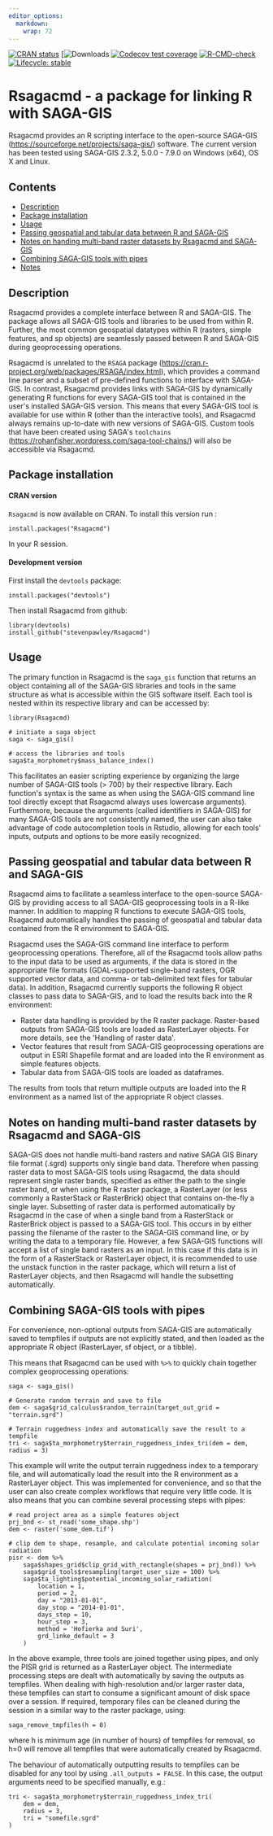 ```yaml
---
editor_options: 
  markdown: 
    wrap: 72
---
```


<!-- badges: start -->

[![CRAN
status](https://www.r-pkg.org/badges/version/Rsagacmd)](https://cran.r-project.org/package=Rsagacmd)
[![Downloads](https://cranlogs.r-pkg.org/badges/grand-total/Rsagacmd)
[![Codecov test
coverage](https://codecov.io/gh/stevenpawley/Rsagacmd/branch/master/graph/badge.svg)](https://codecov.io/gh/stevenpawley/Rsagacmd?branch=master)
[![R-CMD-check](https://github.com/stevenpawley/Rsagacmd/workflows/R-CMD-check/badge.svg)](https://github.com/stevenpawley/Rsagacmd/actions)
[![Lifecycle:
stable](https://img.shields.io/badge/lifecycle-stable-brightgreen.svg)](https://lifecycle.r-lib.org/articles/stages.html#stable)

<!-- badges: end -->

# Rsagacmd - a package for linking R with SAGA-GIS

Rsagacmd provides an R scripting interface to the open-source SAGA-GIS
(<https://sourceforge.net/projects/saga-gis/>) software. The current
version has been tested using SAGA-GIS 2.3.2, 5.0.0 - 7.9.0 on Windows
(x64), OS X and Linux.

## Contents

-   [Description](#description)
-   [Package installation](#package-installation)
-   [Usage](#usage)
-   [Passing geospatial and tabular data between R and
    SAGA-GIS](#passing-geospatial-and-tabular-data-between-r-and-saga-gis)
-   [Notes on handing multi-band raster datasets by Rsagacmd and
    SAGA-GIS](#notes-on-handing-multi-band-raster-datasets-by-rsagacmd-and-saga-gis)
-   [Combining SAGA-GIS tools with
    pipes](#combining-saga-gis-tools-with-pipes)
-   [Notes](#notes)

## Description

Rsagacmd provides a complete interface between R and SAGA-GIS. The
package allows all SAGA-GIS tools and libraries to be used from within
R. Further, the most common geospatial datatypes within R (rasters,
simple features, and sp objects) are seamlessly passed between R and
SAGA-GIS during geoprocessing operations.

Rsagacmd is unrelated to the `RSAGA` package
(<https://cran.r-project.org/web/packages/RSAGA/index.html>), which
provides a command line parser and a subset of pre-defined functions to
interface with SAGA-GIS. In contrast, Rsagacmd provides links with
SAGA-GIS by dynamically generating R functions for every SAGA-GIS tool
that is contained in the user's installed SAGA-GIS version. This means
that every SAGA-GIS tool is available for use within R (other than the
interactive tools), and Rsagacmd always remains up-to-date with new
versions of SAGA-GIS. Custom tools that have been created using SAGA's
`toolchains` (<https://rohanfisher.wordpress.com/saga-tool-chains/>)
will also be accessible via Rsagacmd.

## Package installation

#### CRAN version

`Rsagacmd` is now available on CRAN. To install this version run :

    install.packages("Rsagacmd")

In your R session.

#### Development version

First install the `devtools` package:

    install.packages("devtools")

Then install Rsagacmd from github:

    library(devtools)
    install_github("stevenpawley/Rsagacmd")

## Usage

The primary function in Rsagacmd is the `saga_gis` function that returns
an object containing all of the SAGA-GIS libraries and tools in the same
structure as what is accessible within the GIS software itself. Each
tool is nested within its respective library and can be accessed by:

    library(Rsagacmd)

    # initiate a saga object
    saga <- saga_gis()

    # access the libraries and tools
    saga$ta_morphometry$mass_balance_index()

This facilitates an easier scripting experience by organizing the large
number of SAGA-GIS tools (\> 700) by their respective library. Each
function's syntax is the same as when using the SAGA-GIS command line
tool directly except that Rsagacmd always uses lowercase arguments).
Furthermore, because the arguments (called identifiers in SAGA-GIS) for
many SAGA-GIS tools are not consistently named, the user can also take
advantage of code autocompletion tools in Rstudio, allowing for each
tools' inputs, outputs and options to be more easily recognized.

## Passing geospatial and tabular data between R and SAGA-GIS

Rsagacmd aims to facilitate a seamless interface to the open-source
SAGA-GIS by providing access to all SAGA-GIS geoprocessing tools in a
R-like manner. In addition to mapping R functions to execute SAGA-GIS
tools, Rsagacmd automatically handles the passing of geospatial and
tabular data contained from the R environment to SAGA-GIS.

Rsagacmd uses the SAGA-GIS command line interface to perform
geoprocessing operations. Therefore, all of the Rsagacmd tools allow
paths to the input data to be used as arguments, if the data is stored
in the appropriate file formats (GDAL-supported single-band rasters, OGR
supported vector data, and comma- or tab-delimited text files for
tabular data). In addition, Rsagacmd currently supports the following R
object classes to pass data to SAGA-GIS, and to load the results back
into the R environment:

-   Raster data handling is provided by the R raster package.
    Raster-based outputs from SAGA-GIS tools are loaded as RasterLayer
    objects. For more details, see the 'Handling of raster data'.
-   Vector features that result from SAGA-GIS geoprocessing operations
    are output in ESRI Shapefile format and are loaded into the R
    environment as simple features objects.
-   Tabular data from SAGA-GIS tools are loaded as dataframes.

The results from tools that return multiple outputs are loaded into the
R environment as a named list of the appropriate R object classes.

## Notes on handing multi-band raster datasets by Rsagacmd and SAGA-GIS

SAGA-GIS does not handle multi-band rasters and native SAGA GIS Binary
file format (.sgrd) supports only single band data. Therefore when
passing raster data to most SAGA-GIS tools using Rsagacmd, the data
should represent single raster bands, specified as either the path to
the single raster band, or when using the R raster package, a
RasterLayer (or less commonly a RasterStack or RasterBrick) object that
contains on-the-fly a single layer. Subsetting of raster data is
performed automatically by Rsagacmd in the case of when a single band
from a RasterStack or RasterBrick object is passed to a SAGA-GIS tool.
This occurs in by either passing the filename of the raster to the
SAGA-GIS command line, or by writing the data to a temporary file.
However, a few SAGA-GIS functions will accept a list of single band
rasters as an input. In this case if this data is in the form of a
RasterStack or RasterLayer object, it is recommended to use the unstack
function in the raster package, which will return a list of RasterLayer
objects, and then Rsagacmd will handle the subsetting automatically.

## Combining SAGA-GIS tools with pipes

For convenience, non-optional outputs from SAGA-GIS are automatically
saved to tempfiles if outputs are not explicitly stated, and then loaded
as the appropriate R object (RasterLayer, sf object, or a tibble).

This means that Rsagacmd can be used with `%>%` to quickly chain
together complex geoprocessing operations:

    saga <- saga_gis()

    # Generate random terrain and save to file
    dem <- saga$grid_calculus$random_terrain(target_out_grid = "terrain.sgrd")

    # Terrain ruggedness index and automatically save the result to a tempfile
    tri <- saga$ta_morphometry$terrain_ruggedness_index_tri(dem = dem, radius = 3)

This example will write the output terrain ruggedness index to a
temporary file, and will automatically load the result into the R
environment as a RasterLayer object. This was implemented for
convenience, and so that the user can also create complex workflows that
require very little code. It is also means that you can combine several
processing steps with pipes:

    # read project area as a simple features object
    prj_bnd <- st_read('some_shape.shp')
    dem <- raster('some_dem.tif')

    # clip dem to shape, resample, and calculate potential incoming solar radiation
    pisr <- dem %>%
        saga$shapes_grid$clip_grid_with_rectangle(shapes = prj_bnd)) %>%
        saga$grid_tools$resampling(target_user_size = 100) %>%
        saga$ta_lighting$potential_incoming_solar_radiation(
            location = 1, 
            period = 2, 
            day = "2013-01-01", 
            day_stop = "2014-01-01",
            days_step = 10, 
            hour_step = 3, 
            method = 'Hofierka and Suri',
            grd_linke_default = 3
        )

In the above example, three tools are joined together using pipes, and
only the PISR grid is returned as a RasterLayer object. The intermediate
processing steps are dealt with automatically by saving the outputs as
tempfiles. When dealing with high-resolution and/or larger raster data,
these tempfiles can start to consume a significant amount of disk space
over a session. If required, temporary files can be cleaned during the
session in a similar way to the raster package, using:

    saga_remove_tmpfiles(h = 0)

where h is minimum age (in number of hours) of tempfiles for removal, so
h=0 will remove all tempfiles that were automatically created by
Rsagacmd.

The behaviour of automatically outputting results to tempfiles can be
disabled for any tool by using `.all_outputs = FALSE`. In this case, the
output arguments need to be specified manually, e.g.:

    tri <- saga$ta_morphometry$terrain_ruggedness_index_tri(
        dem = dem, 
        radius = 3, 
        tri = "somefile.sgrd"
    )
